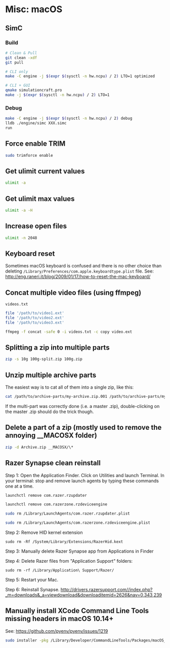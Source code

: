 # Misc: macOS

## SimC

### Build

```bash
# Clean & Pull
git clean -xdf
git pull

# CLI only
make -C engine -j $(expr $(sysctl -n hw.ncpu) / 2) LTO=1 optimized

# CLI + GUI
qmake simulationcraft.pro
make -j $(expr $(sysctl -n hw.ncpu) / 2) LTO=1
```

### Debug

```bash
make -C engine -j $(expr $(sysctl -n hw.ncpu) / 2) debug
lldb ./engine/simc XXX.simc
run
```

## Force enable TRIM

```bash
sudo trimforce enable
```

## Get ulimit current values

```bash
ulimit -a
```

## Get ulimit max values

```bash
ulimit -a -H
```

## Increase open files

```bash
ulimit -n 2048
```

## Keyboard reset

Sometimes macOS keyboard is confused and there is no other choice than deleting `/Library/Preferences/com.apple.keyboardtype.plist` file.
See: <http://eng.raneri.it/blog/2009/01/17/how-to-reset-the-mac-keyboard/>

## Concat multiple video files (using ffmpeg)

`videos.txt`
```bash
file '/path/to/video1.ext'
file '/path/to/video2.ext'
file '/path/to/video3.ext'
```

```bash
ffmpeg -f concat -safe 0 -i videos.txt -c copy video.ext
```

## Splitting a zip into multiple parts

```bash
zip -s 10g 100g-split.zip 100g.zip
```

## Unzip multiple archive parts

The easiest way is to cat all of them into a single zip, like this:

```bash
cat /path/to/archive-parts/my-archive.zip.001 /path/to/archive-parts/my-archive.zip.002 /path/to/archive-parts/my-archive.zip.003 > my-archive.zip
```

If the multi-part was correctly done (i.e. a master .zip), double-clicking on the master .zip should do the trick though.

## Delete a part of a zip (mostly used to remove the annoying __MACOSX folder)

```bash
zip -d Archive.zip __MACOSX/\*
```

## Razer Synapse clean reinstall

Step 1: Open the Application Finder. Click on Utilities and launch Terminal. In your terminal: stop and remove launch agents by typing these commands one at a time.

```bash
launchctl remove com.razer.rzupdater

launchctl remove com.razerzone.rzdeviceengine

sudo rm /Library/LaunchAgents/com.razer.rzupdater.plist

sudo rm /Library/LaunchAgents/com.razerzone.rzdeviceengine.plist
```

Step 2: Remove HID kernel extension

```
sudo rm -Rf /System/Library/Extensions/RazerHid.kext
```

Step 3: Manually delete Razer Synapse app from Applications in Finder

Step 4: Delete Razer files from "Application Support" folders:

```
sudo rm -rf /Library/Application\ Support/Razer/
```

Step 5: Restart your Mac.

Step 6: Reinstall Synapse. <http://drivers.razersupport.com//index.php?_m=downloads&_a=viewdownload&downloaditemid=2626&nav=0,343,239>

## Manually install XCode Command Line Tools missing headers in macOS 10.14+

See: <https://github.com/pyenv/pyenv/issues/1219>

```bash
sudo installer -pkg /Library/Developer/CommandLineTools/Packages/macOS_SDK_headers_for_macOS_10.14.pkg -target /
```
